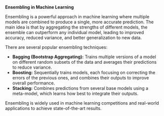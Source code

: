 **Ensembling in Machine Learning**

Ensembling is a powerful approach in machine learning where multiple models are combined to produce a single, more accurate prediction. The main idea is that by aggregating the strengths of different models, the ensemble can outperform any individual model, leading to improved accuracy, reduced variance, and better generalization to new data.

There are several popular ensembling techniques:

- **Bagging (Bootstrap Aggregating):** Trains multiple versions of a model on different random subsets of the data and averages their predictions to reduce variance.
- **Boosting:** Sequentially trains models, each focusing on correcting the errors of the previous ones, and combines their outputs to improve overall performance.
- **Stacking:** Combines predictions from several base models using a meta-model, which learns how best to integrate their outputs.

Ensembling is widely used in machine learning competitions and real-world applications to achieve state-of-the-art results.
